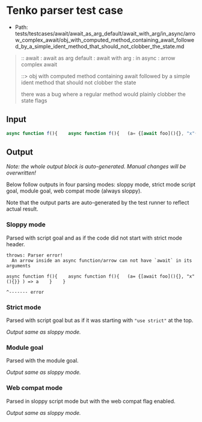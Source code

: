 # Tenko parser test case

- Path: tests/testcases/await/await_as_arg_default/await_with_arg/in_async/arrow_complex_await/obj_with_computed_method_containing_await_followed_by_a_simple_ident_method_that_should_not_clobber_the_state.md

> :: await : await as arg default : await with arg : in async : arrow complex await
>
> ::> obj with computed method containing await followed by a simple ident method that should not clobber the state
>
> there was a bug where a regular method would plainly clobber the state flags

## Input

`````js
async function f(){    async function f(){   (a= {[await foo](){}, "x"(){}} ) => a    }    }
`````

## Output

_Note: the whole output block is auto-generated. Manual changes will be overwritten!_

Below follow outputs in four parsing modes: sloppy mode, strict mode script goal, module goal, web compat mode (always sloppy).

Note that the output parts are auto-generated by the test runner to reflect actual result.

### Sloppy mode

Parsed with script goal and as if the code did not start with strict mode header.

`````
throws: Parser error!
  An arrow inside an async function/arrow can not have `await` in its arguments

async function f(){    async function f(){   (a= {[await foo](){}, "x"(){}} ) => a    }    }
                                                                              ^------- error
`````

### Strict mode

Parsed with script goal but as if it was starting with `"use strict"` at the top.

_Output same as sloppy mode._

### Module goal

Parsed with the module goal.

_Output same as sloppy mode._

### Web compat mode

Parsed in sloppy script mode but with the web compat flag enabled.

_Output same as sloppy mode._
